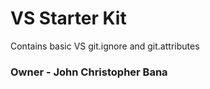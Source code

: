 # VS Starter Kit

Contains basic VS git.ignore and git.attributes

### Owner - John Christopher Bana
